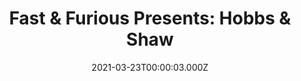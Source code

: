 ---
title: "Fast & Furious Presents: Hobbs & Shaw"
year: 2019
date: 2021-03-23T00:00:03.000Z
permalink: /almanac/movies/2021-03-23-fast--furious-presents-hobbs--shaw/index.html
link: https://letterboxd.com/rknightuk/film/fast-furious-presents-hobbs-shaw/1/
rating: 3
tmdbid: 384018
---